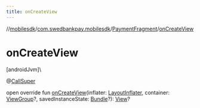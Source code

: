 ```yaml
---
title: onCreateView
---
```

//[mobilesdk](../../../index.html)/[com.swedbankpay.mobilesdk](../index.html)/[PaymentFragment](index.html)/[onCreateView](on-create-view.html)



# onCreateView



[androidJvm]\




@[CallSuper](https://developer.android.com/reference/kotlin/androidx/annotation/CallSuper.html)



open override fun [onCreateView](on-create-view.html)(inflater: [LayoutInflater](https://developer.android.com/reference/kotlin/android/view/LayoutInflater.html), container: [ViewGroup](https://developer.android.com/reference/kotlin/android/view/ViewGroup.html)?, savedInstanceState: [Bundle](https://developer.android.com/reference/kotlin/android/os/Bundle.html)?): [View](https://developer.android.com/reference/kotlin/android/view/View.html)?




